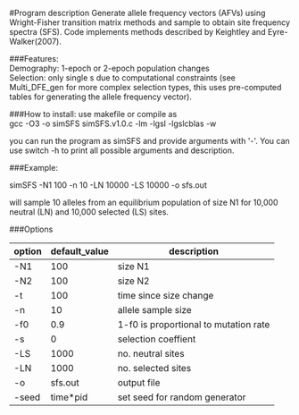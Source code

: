 #Program description
Generate allele frequency vectors (AFVs) using Wright-Fisher transition matrix methods and sample
  to obtain site frequency spectra (SFS). Code implements methods described by Keightley and Eyre-Walker(2007).

###Features:   
  Demography: 1-epoch or 2-epoch population changes  
  Selection: only single s due to computational constraints (see Multi_DFE_gen for more complex selection types, this uses pre-computed tables for generating the allele frequency vector).  

###How to install:
  use makefile or compile as  
  gcc -O3 -o simSFS simSFS.v1.0.c -lm -lgsl -lgslcblas -w

  you can run the program as simSFS and provide arguments with '-'. You can use switch -h to print all possible     arguments and description.

###Example:

simSFS -N1 100 -n 10 -LN 10000 -LS 10000 -o sfs.out

will sample 10 alleles from an equilibrium population of size N1 for 10,000 neutral (LN) and 10,000 selected (LS) sites.

###Options

| option | default_value | description                           |
|--------|---------------|---------------------------------------|
| -N1     | 100           | size N1                               |
| -N2     | 100           | size N2                               |
| -t      | 100           | time since size change                |
| -n      | 10            | allele sample size                    |
| -f0     | 0.9           | 1-f0 is proportional to mutation rate |
| -s      | 0             | selection coeffient                   |
| -LS     | 1000          | no. neutral sites                     |
| -LN     | 1000          | no. selected sites                    |
| -o      | sfs.out       | output file                           |
| -seed   | time*pid      | set seed for random generator         |
